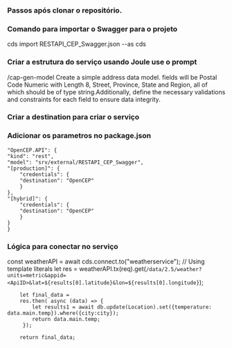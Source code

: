 ### Passos após clonar o repositório.

### Comando para importar o Swagger para o projeto
cds import RESTAPI_CEP_Swagger.json --as cds

### Criar a estrutura do serviço usando Joule use o prompt
/cap-gen-model Create a simple address data model. fields will be Postal Code Numeric with Length 8, Street, Province, State and Region, all of which should be of type string.Additionally, define the necessary validations and constraints for each field to ensure data integrity.

### Criar a destination para criar o serviço

### Adicionar os parametros no package.json

    "OpenCEP.API": {
    "kind": "rest",
    "model": "srv/external/RESTAPI_CEP_Swagger",
    "[production]": {
        "credentials": {
        "destination": "OpenCEP"
        }
    },
    "[hybrid]": {
        "credentials": {
        "destination": "OpenCEP"
        }
    }
    }


### Lógica para conectar no serviço
const weatherAPI = await cds.connect.to("weatherservice");
        // Using template literals
        let res = weatherAPI.tx(req).get(`/data/2.5/weather?units=metric&appid=<ApiID>&lat=${results[0].latitude}&lon=${results[0].longitude}`);

        let final_data =
        res.then( async (data) => {
            let results1 = await db.update(Location).set({temperature: data.main.temp}).where({city:city});
            return data.main.temp;
         });
        
        return final_data;
